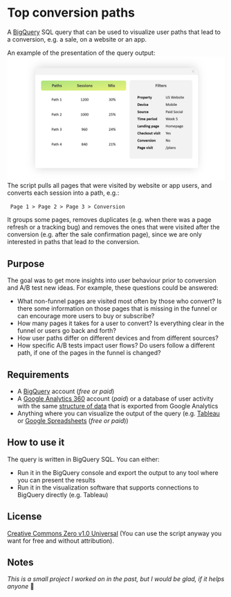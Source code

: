 # Top conversion paths
A [BigQuery](https://cloud.google.com/bigquery/) SQL query that can be used to visualize user paths that lead to a conversion, e.g. a sale, on a website or an app.

An example of the presentation of the query output:
![A conceptual example of the visualization of the query output](visualization.png)
The script pulls all pages that were visited by website or app users, and converts each session into a path, e.g.:

` Page 1 > Page 2 > Page 3 > Conversion`

It groups some pages, removes duplicates (e.g. when there was a page refresh or a tracking bug) and removes the ones that were visited after the conversion (e.g. after the sale confirmation page), since we are only interested in paths that lead _to_ the conversion.

## Purpose

The goal was to get more insights into user behaviour prior to conversion and A/B test new ideas. For example, these questions could be answered:
- What non-funnel pages are visited most often by those who convert? Is there some information on those pages that is missing in the funnel or can encourage more users to buy or subscribe?
- How many pages it takes for a user to convert? Is everything clear in the funnel or users go back and forth?
- How user paths differ on different devices and from different sources?
- How specific A/B tests impact user flows? Do users follow a different path, if one of the pages in the funnel is changed?

## Requirements

- A [BigQuery](https://cloud.google.com/bigquery) account (_free or paid_)
- A [Google Analytics 360](https://marketingplatform.google.com/about/analytics-360/) account (_paid_) or a database of user activity with the same [structure of data](https://support.google.com/analytics/answer/3437719?hl=en) that is exported from Google Analytics
- Anything where you can visualize the output of the query (e.g. [Tableau](https://www.tableau.com/) or [Google Spreadsheets](https://www.google.com/drive/) (_free or paid_))

## How to use it

The query is written in BigQuery SQL. You can either:
- Run it in the BigQuery console and export the output to any tool where you can present the results
- Run it in the visualization software that supports connections to BigQuery directly (e.g. Tableau)

## License
[Creative Commons Zero v1.0 Universal](https://choosealicense.com/licenses/cc0-1.0/)
(You can use the script anyway you want for free and without attribution).

## Notes

_This is a small project I worked on in the past, but I would be glad, if it helps anyone_ 🙂
